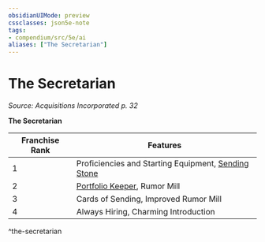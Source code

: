 ```yaml
---
obsidianUIMode: preview
cssclasses: json5e-note
tags:
- compendium/src/5e/ai
aliases: ["The Secretarian"]
---
```

# The Secretarian
*Source: Acquisitions Incorporated p. 32* 

**The Secretarian**

| Franchise Rank | Features |
|----------------|----------|
| 1 | Proficiencies and Starting Equipment, [Sending Stone](/Systems/5e/items/sending-stone-ai.md) |
| 2 | [Portfolio Keeper](/Systems/5e/items/portfolio-keeper-ai.md), Rumor Mill |
| 3 | Cards of Sending, Improved Rumor Mill |
| 4 | Always Hiring, Charming Introduction |
^the-secretarian